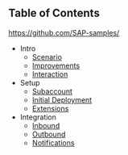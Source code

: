 ## Table of Contents

<!-- disco-toc-start -->

https://github.com/SAP-samples/

- Intro
  - [Scenario](./docs/tutorial/1-intro/1-Scenario.md)<!-- dc-card: {"label": ["Scenario"]} dc-card -->
  - [Improvements](./docs/tutorial/1-intro/2-Improvements.md)<!-- dc-card: {"label": ["Improvements"]} dc-card -->
  - [Interaction](./docs/tutorial/1-intro/3-Interactions)<!-- dc-card: {"label": ["Interaction"]} dc-card -->
- Setup
  - [Subaccount](./docs/tutorial/2-setup/1-Subaccount.md)<!-- dc-card: {"label": ["Subaccount"]} dc-card -->
  - [Initial Deployment](./docs/tutorial/2-setup/3-InitialDeployment.md)<!-- dc-card: {"label": ["Initial Deployment"]} dc-card -->
  - [Extensions](./docs/tutorial/2-setup/4-Extensions.md)<!-- dc-card: {"label": ["Extensions"]} dc-card -->
- Integration
  - [Inbound](./docs/tutorial/3-integrate/1-Inbound.md)<!-- dc-card: {"label":  ["Inbound"]} dc-card -->
  - [Outbound](./docs/tutorial/3-integrate/2-Outbound.md)<!-- dc-card: {"label":  ["Outbound"]} dc-card -->
  - [Notifications](./docs/tutorial/3-integrate/3-Notifications.md)<!-- dc-card: {"label":  ["Notifications"]} dc-card -->
